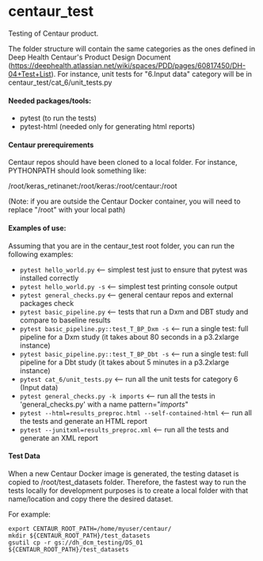 # centaur_test
Testing of Centaur product.

The folder structure will contain the same categories as the ones defined in Deep Health Centaur's Product Design 
Document (https://deephealth.atlassian.net/wiki/spaces/PDD/pages/60817450/DH-04+Test+List).
For instance, unit tests for "6.Input data" category will be in centaur_test/cat_6/unit_tests.py

#### Needed packages/tools:
* pytest (to run the tests)
* pytest-html (needed only for generating html reports)

#### Centaur prerequirements
Centaur repos should have been cloned to a local folder. For instance, PYTHONPATH should look something like:

/root/keras_retinanet:/root/keras:/root/centaur:/root

(Note: if you are outside the Centaur Docker container, you will need to replace "/root" with your local path)

#### Examples of use:

Assuming that you are in the centaur_test root folder, you can run the following examples: 

* `pytest hello_world.py`  <-- simplest test just to ensure that pytest was installed correctly
* `pytest hello_world.py -s`  <-- simplest test printing console output
* `pytest general_checks.py`  <-- general centaur repos and external packages check
* `pytest basic_pipeline.py`  <-- tests that run a Dxm and DBT study and compare to baseline results
* `pytest basic_pipeline.py::test_T_BP_Dxm -s`  <-- run a single test: full pipeline for a Dxm study (it takes about 80 seconds in a p3.2xlarge instance)
* `pytest basic_pipeline.py::test_T_BP_Dbt -s`  <-- run a single test: full pipeline for a Dbt study (it takes about 5 minutes in a p3.2xlarge instance)
* `pytest cat_6/unit_tests.py`  <-- run all the unit tests for category 6 (Input data)
* `pytest general_checks.py -k imports`  <-- run all the tests in 'general_checks.py' with a name pattern="*imports*"
* `pytest --html=results_preproc.html --self-contained-html`  <-- run all the tests and generate an HTML report
* `pytest --junitxml=results_preproc.xml`  <-- run all the tests and generate an XML report

#### Test Data
When a new Centaur Docker image is generated, the testing dataset is copied to /root/test_datasets folder.
Therefore, the fastest way to run the tests locally for development purposes is to create a local folder with that 
name/location and copy there the desired dataset.

For example:

```
export CENTAUR_ROOT_PATH=/home/myuser/centaur/
mkdir ${CENTAUR_ROOT_PATH}/test_datasets
gsutil cp -r gs://dh_dcm_testing/DS_01 ${CENTAUR_ROOT_PATH}/test_datasets
```

